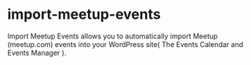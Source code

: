 # import-meetup-events
  Import Meetup Events allows you to automatically import Meetup (meetup.com) events into your WordPress site( The Events Calendar and Events Manager ).
